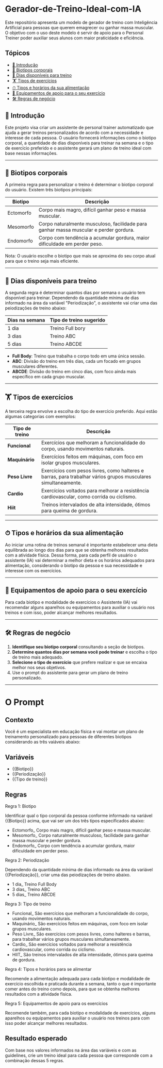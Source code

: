# Gerador-de-Treino-Ideal-com-IA

Este repositório apresenta um modelo de gerador de treino com Inteligência Artificial para pessoas que querem emagrecer ou ganhar massa muscular. O objetivo com o uso deste modelo é servir de apoio para o Personal Treiner poder auxiliar seus alunos com maior praticidade e eficiência.

## Tópicos

- [📝 Introdução](#-Introdução)
- [💪 Biotipos corporais](#-Biotipos-corporais)
- [📅 Dias disponíveis para treino](#-Dias-disponíveis-para-treino)
- [🏋️ Tipos de exercícios](#-Tipos-de-exercícios)
- [⏱ Tipos e horários da sua alimentação](#-Tipos-e-horários-da-sua-alimentação)
- [📌 Equipamentos de apoio para o seu exercício](#-Materiaal-de-apoio-para-o-seu-tipo-físico)
- [🛠️ Regras de negócio](#-Regras-de-negócio)


## 📝 Introdução

Este projeto visa criar um assistente de personal trainer automatizado que ajuda a gerar treinos personalizados de acordo com a necessidade e interesse de cada pessoa. O usuário fornecerá informações como o biotipo corporal, a quantidade de dias disponíveis para treinar na semana e o tipo de exercício preferido e o assistente gerará um plano de treino ideal com base nessas informações.

---

## 💪 Biotipos corporais

A primeira regra para personalizar o treino é determinar o biotipo corporal do usuário. Existem três biotipos principais:

| **Biotipo** | **Descrição**                                                                         |
| ----------- | ------------------------------------------------------------------------------------- |
| Ectomorfo   |	Corpo mais magro, difícil ganhar peso e massa muscular.                               |
| Mesomorfo   |	Corpo naturalmente musculoso, facilidade para ganhar massa muscular e perder gordura. |
| Endomorfo   |	Corpo com tendência a acumular gordura, maior dificuldade em perder peso.             |

Nota: O usuário escolhe o biotipo que mais se aproxima do seu corpo atual para que o treino seja mais eficiente.

---

## 📅 Dias disponíveis para treino

A segunda regra é determinar quantos dias por semana o usuário tem disponível para treinar. Dependendo da quantidade mínima de dias informado na área da variável "Periodização", o assistente vai criar uma das peiodizações de treino abaixo:

| **Dias na semana** | **Tipo de treino sugerido** |
| ------------------ | --------------------------- |
| 1 dia              | Treino Full bory            |
| 3 dias             | Treino ABC                  |
| 5 dias             | Treino ABCDE                |

- **Full Body**: Treino que trabalha o corpo todo em uma única sessão.
- **ABC**: Divisão do treino em três dias, cada um focado em grupos musculares diferentes.
- **ABCDE**: Divisão do treino em cinco dias, com foco ainda mais específico em cada grupo muscular.
---

## 🏋️ Tipos de exercícios

A terceira regra envolve a escolha do tipo de exercício preferido. Aqui estão algumas categorias com exemplos:

| **Tipo de treino** | **Descrição**                                                                                                 |
| ------------------ | ------------------------------------------------------------------------------------------------------------- |
| **Funcional**      | Exercícios que melhoram a funcionalidade do corpo, usando movimentos naturais.                                |
| **Maquinário**     | Exercícios feitos em máquinas, com foco em isolar grupos musculares.                                          |
| **Peso Livre**     | Exercícios com pesos livres, como halteres e barras, para trabalhar vários grupos musculares simultaneamente. |
| **Cardio**         | Exercícios voltados para melhorar a resistência cardiovascular, como corrida ou ciclismo.                     |
| **Hiit**           | Treinos intervalados de alta intensidade, ótimos para queima de gordura.                                      |

---

## ⏱ Tipos e horários da sua alimentação

Ao iniciar uma rotina de treinos semanal é importante estabelecer uma dieta equilibrada ao longo dos dias para que se obtenha melhores resultados com a atividade física. Dessa forma, para cada perfil de usuário o assistente (IA) vai determinar a melhor dieta e os horários adequados para alimentação, considerando o biotipo da pessoa e sua necessidade e interesse com os exercícios.

---

## 📌 Equipamentos de apoio para o seu exercício

Para cada biotipo e modalidade de exercícios o Assistente (IA) vai recomendar alguns aparelhos ou equipamentos para auxiliar o usuário nos treinos e com isso, poder alcançar melhores resultados.

---

## 🛠️ Regras de negócio

1. **Identifique seu biotipo corporal** consultando a seção de biotipos.
2. **Determine quantos dias por semana você pode treinar** e escolha o tipo de treino mais adequado.
3. **Selecione o tipo de exercício** que prefere realizar e que se encaixa melhor nos seus objetivos.
4. Use o prompt do assistente para gerar um plano de treino personalizado.

---

# O Prompt

## Contexto

Você é um especialista em educação física e vai montar um plano de treinamento personalizado para pessoas de diferentes biotipos considerando as três vaiáveis abaixo:

## Variáveis
  
- {{Biotipo}}
- {{Periodização}}
- {{Tipo de treino}}

## Regras

Regra 1: Biotipo

Identificar qual o tipo corporal da pessoa conforme informado na variável {{Biotipo}} acima, que vai ser um dos três tipos especificados abaixo:

- Ectomorfo_	Corpo mais magro, difícil ganhar peso e massa muscular.
- Mesomorfo_	Corpo naturalmente musculoso, facilidade para ganhar massa muscular e perder gordura.
- Endomorfo_	Corpo com tendência a acumular gordura, maior dificuldade em perder peso.

Regra 2: Periodização

Dependendo da quantidade mínima de dias informado na área da variável {{Periodização}}, criar uma das peiodizações de treino abaixo.

- 1 dia_	Treino Full Body
- 3 dias_	Treino ABC
- 5 dias_	Treino ABCDE

Regra 3: Tipo de treino

- Funcional_ São exercícios que melhoram a funcionalidade do corpo, usando movimentos naturais.
- Maquinário_ São exercícios feitos em máquinas, com foco em isolar grupos musculares.
- Peso Livre_ São exercícios com pesos livres, como halteres e barras, para trabalhar vários grupos musculares simultaneamente.
- Cardio_ São exercícios voltados para melhorar a resistência cardiovascular, como corrida ou ciclismo.
- HIIT_ São	treinos intervalados de alta intensidade, ótimos para queima de gordura.

Regra 4: Tipos e horários para se alimentar

Recomende a alimentação adequada para cada biotipo e modalidade de exercício escolhida e praticada durante a semana, tanto o que é importante comer antes do treino como depois, para que se obtenha melhores resultados com a atividade física.

Regra 5: Equipamentos de apoio para os exercícios

Recomende também, para cada biotipo e modalidade de exercícios, alguns aparelhos ou equipamentos para auxiliar o usuário nos treinos para com isso poder alcançar melhores resultados.

## Resultado esperado

Com base nos valores informados na área das variáveis e com as guidelines, crie um treino ideal para cada pessoa que corresponde com a combinação dessas 5 regras.
